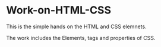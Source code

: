 # Work-on-HTML-CSS
This is the simple hands on the HTML and CSS elemnets.

The work includes the Elements, tags and properties of CSS. 